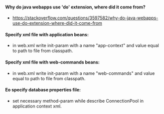 #### Why do java webapps use 'do' extension, where did it come from?

 * https://stackoverflow.com/questions/3597582/why-do-java-webapps-use-do-extension-where-did-it-come-from

#### Specify xml file with application beans:
- in web.xml write init-param with a name "app-context" and value equal to path to file from classpath.

#### Specify xml file with web-commands beans:
- in web.xml write init-param with a name "web-commands" and value equal to path to file from classpath.

#### Еo specify database properties file:
- set necessary method-param while describe ConnectionPool in application context xml.